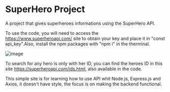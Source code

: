 # SuperHero Project
 A project that gives superheroes informations using the SuperHero API.

To use the code, you will need to access the https://www.superheroapi.com/ site to obtain your key and place it in "const api_key".Also, install the npm packages with "npm i" in the therminal.

![image](https://github.com/Spaolanse/SuperHero-Project/assets/130606574/191b3da4-7956-4d5b-8054-0f23dd39b694)

To search for any hero is only with her ID, you can find the heroes ID in this site https://superheroapi.com/ids.html, also available in the code.

This simple site is for learning how to use API whit Node.js, Express.js and Axios, it doesn't have style, the focus is on making the backend functional.
